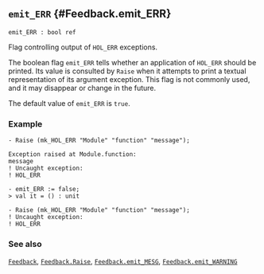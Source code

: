 ## `emit_ERR` {#Feedback.emit_ERR}


```
emit_ERR : bool ref
```



Flag controlling output of `HOL_ERR` exceptions.


The boolean flag `emit_ERR` tells whether an application of `HOL_ERR`
should be printed. Its value is consulted by `Raise` when it attempts to
print a textual representation of its argument exception. This flag is
not commonly used, and it may disappear or change in the future.

The default value of `emit_ERR` is `true`.

### Example

    
    - Raise (mk_HOL_ERR "Module" "function" "message");
    
    Exception raised at Module.function:
    message
    ! Uncaught exception:
    ! HOL_ERR
    
    - emit_ERR := false;
    > val it = () : unit
    
    - Raise (mk_HOL_ERR "Module" "function" "message");
    ! Uncaught exception:
    ! HOL_ERR
    



### See also

[`Feedback`](#Feedback), [`Feedback.Raise`](#Feedback.Raise), [`Feedback.emit_MESG`](#Feedback.emit_MESG), [`Feedback.emit_WARNING`](#Feedback.emit_WARNING)

